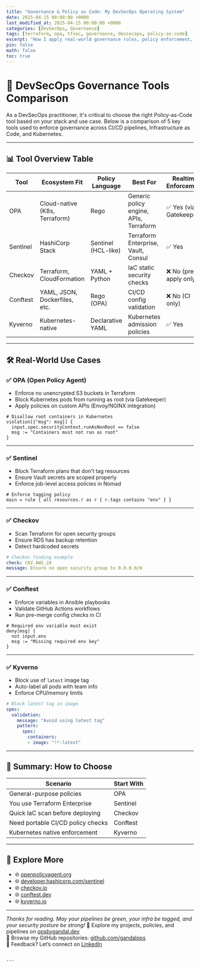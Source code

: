```yaml
---
title: "Governance & Policy as Code: My DevSecOps Operating System"
date: 2025-04-15 00:00:00 +0000
last_modified_at: 2025-04-15 00:00:00 +0000
categories: [DevSecOps, Governance]
tags: [terraform, opa, tfsec, governance, devsecops, policy-as-code]
excerpt: "How I apply real-world governance rules, policy enforcement, and security practices across all 21 DevSecOps Epics."
pin: false
math: false
toc: true
---
```


# 🔐 DevSecOps Governance Tools Comparison

As a DevSecOps practitioner, it's critical to choose the right Policy-as-Code tool based on your stack and use case. Below is a comparison of 5 key tools used to enforce governance across CI/CD pipelines, Infrastructure as Code, and Kubernetes.

---

## 📊 Tool Overview Table

| Tool       | Ecosystem Fit                 | Policy Language     | Best For                              | Realtime Enforcement | Difficulty |
|------------|-------------------------------|---------------------|----------------------------------------|-----------------------|------------|
| OPA        | Cloud-native (K8s, Terraform) | Rego                | Generic policy engine, APIs, Terraform | ✅ Yes (via Gatekeeper) | ⚙️ Medium |
| Sentinel   | HashiCorp Stack               | Sentinel (HCL-like) | Terraform Enterprise, Vault, Consul    | ✅ Yes                 | ⚙️ Medium |
| Checkov    | Terraform, CloudFormation     | YAML + Python       | IaC static security checks             | ❌ No (pre-apply only) | 🟢 Easy   |
| Conftest   | YAML, JSON, Dockerfiles, etc. | Rego (OPA)          | CI/CD config validation                | ❌ No (CI only)        | ⚙️ Medium |
| Kyverno    | Kubernetes-native             | Declarative YAML    | Kubernetes admission policies          | ✅ Yes                 | 🟢 Easy   |

---

## 🛠 Real-World Use Cases

### ✅ OPA (Open Policy Agent)

- Enforce no unencrypted S3 buckets in Terraform  
- Block Kubernetes pods from running as root (via Gatekeeper)  
- Apply policies on custom APIs (Envoy/NGINX integration)  

```rego
# Disallow root containers in Kubernetes
violation[{"msg": msg}] {
  input.spec.securityContext.runAsNonRoot == false
  msg := "Containers must not run as root"
}
```

---

### ✅ Sentinel

- Block Terraform plans that don't tag resources  
- Ensure Vault secrets are scoped properly  
- Enforce job-level access policies in Nomad  

```hcl
# Enforce tagging policy
main = rule { all resources.r as r { r.tags contains "env" } }
```

---

### ✅ Checkov

- Scan Terraform for open security groups  
- Ensure RDS has backup retention  
- Detect hardcoded secrets  

```yaml
# Checkov finding example
check: CKV_AWS_24
message: Ensure no open security group to 0.0.0.0/0
```

---

### ✅ Conftest

- Enforce variables in Ansible playbooks  
- Validate GitHub Actions workflows  
- Run pre-merge config checks in CI  

```rego
# Required env variable must exist
deny[msg] {
  not input.env
  msg := "Missing required env key"
}
```

---

### ✅ Kyverno

- Block use of `latest` image tag  
- Auto-label all pods with team info  
- Enforce CPU/memory limits  

```yaml
# Block latest tag in image
spec:
  validation:
    message: "Avoid using latest tag"
    pattern:
      spec:
        containers:
        - image: "!*:latest"
```

---

## 🧠 Summary: How to Choose

| Scenario                                | Start With     |
|-----------------------------------------|----------------|
| General-purpose policies                | OPA            |
| You use Terraform Enterprise            | Sentinel       |
| Quick IaC scan before deploying         | Checkov        |
| Need portable CI/CD policy checks       | Conftest       |
| Kubernetes native enforcement           | Kyverno        |

---

## 🔗 Explore More

- 🌐 [openpolicyagent.org](https://www.openpolicyagent.org/)  
- 🌐 [developer.hashicorp.com/sentinel](https://developer.hashicorp.com/sentinel)  
- 🌐 [checkov.io](https://www.checkov.io/)  
- 🌐 [conftest.dev](https://www.conftest.dev/)  
- 🌐 [kyverno.io](https://kyverno.io/)

---

*Thanks for reading. May your pipelines be green, your infra be tagged, and your security posture be strong!*
🔗 Explore my projects, policies, and pipelines on [opsbygandal.dev](https://www.opsbygandal.dev)  
📁 Browse my GitHub repositories: [github.com/gandalops](https://github.com/gandalops?tab=repositories)  
🔄 Feedback? Let’s connect on [LinkedIn](https://www.linkedin.com/)
```

---


